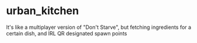 urban_kitchen
=============

It's like a multiplayer version of "Don't Starve", but fetching ingredients for a certain dish, and IRL QR designated spawn points
